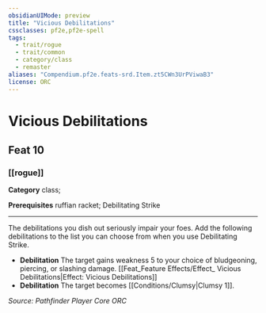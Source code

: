 ```yaml
---
obsidianUIMode: preview
title: "Vicious Debilitations"
cssclasses: pf2e,pf2e-spell
tags:
  - trait/rogue
  - trait/common
  - category/class
  - remaster
aliases: "Compendium.pf2e.feats-srd.Item.zt5CWn3UrPViwaB3"
license: ORC
---
```

# Vicious Debilitations
## Feat 10
### [[rogue]]

**Category** class; 



**Prerequisites** ruffian racket; Debilitating Strike
* * *
The debilitations you dish out seriously impair your foes. Add the following debilitations to the list you can choose from when you use Debilitating Strike.

*   **Debilitation** The target gains weakness 5 to your choice of bludgeoning, piercing, or slashing damage. [[Feat_Feature Effects/Effect_ Vicious Debilitations|Effect: Vicious Debilitations]]
*   **Debilitation** The target becomes [[Conditions/Clumsy|Clumsy 1]].

*Source: Pathfinder Player Core*
*ORC*